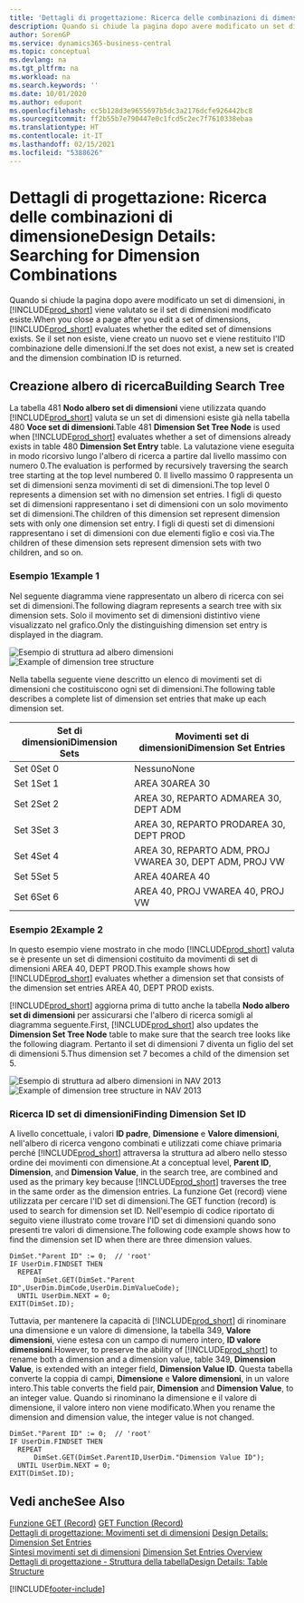 ```yaml
---
title: 'Dettagli di progettazione: Ricerca delle combinazioni di dimensione | Microsoft Docs'
description: Quando si chiude la pagina dopo avere modificato un set di dimensioni, in Business Central viene valutato se il set di dimensioni modificato esiste. Se il set non esiste, viene creato un nuovo set e viene restituito l'ID combinazione delle dimensioni.
author: SorenGP
ms.service: dynamics365-business-central
ms.topic: conceptual
ms.devlang: na
ms.tgt_pltfrm: na
ms.workload: na
ms.search.keywords: ''
ms.date: 10/01/2020
ms.author: edupont
ms.openlocfilehash: cc5b128d3e9655697b5dc3a2176dcfe926442bc8
ms.sourcegitcommit: ff2b55b7e790447e0c1fcd5c2ec7f7610338ebaa
ms.translationtype: HT
ms.contentlocale: it-IT
ms.lasthandoff: 02/15/2021
ms.locfileid: "5388626"
---
```

# <a name="design-details-searching-for-dimension-combinations"></a><span data-ttu-id="325ad-104">Dettagli di progettazione: Ricerca delle combinazioni di dimensione</span><span class="sxs-lookup"><span data-stu-id="325ad-104">Design Details: Searching for Dimension Combinations</span></span>
<span data-ttu-id="325ad-105">Quando si chiude la pagina dopo avere modificato un set di dimensioni, in [!INCLUDE[prod_short](includes/prod_short.md)] viene valutato se il set di dimensioni modificato esiste.</span><span class="sxs-lookup"><span data-stu-id="325ad-105">When you close a page after you edit a set of dimensions, [!INCLUDE[prod_short](includes/prod_short.md)] evaluates whether the edited set of dimensions exists.</span></span> <span data-ttu-id="325ad-106">Se il set non esiste, viene creato un nuovo set e viene restituito l'ID combinazione delle dimensioni.</span><span class="sxs-lookup"><span data-stu-id="325ad-106">If the set does not exist, a new set is created and the dimension combination ID is returned.</span></span>  

## <a name="building-search-tree"></a><span data-ttu-id="325ad-107">Creazione albero di ricerca</span><span class="sxs-lookup"><span data-stu-id="325ad-107">Building Search Tree</span></span>  
 <span data-ttu-id="325ad-108">La tabella 481 **Nodo albero set di dimensioni** viene utilizzata quando [!INCLUDE[prod_short](includes/prod_short.md)] valuta se un set di dimensioni esiste già nella tabella 480 **Voce set di dimensioni**.</span><span class="sxs-lookup"><span data-stu-id="325ad-108">Table 481 **Dimension Set Tree Node** is used when [!INCLUDE[prod_short](includes/prod_short.md)] evaluates whether a set of dimensions already exists in table 480 **Dimension Set Entry** table.</span></span> <span data-ttu-id="325ad-109">La valutazione viene eseguita in modo ricorsivo lungo l'albero di ricerca a partire dal livello massimo con numero 0.</span><span class="sxs-lookup"><span data-stu-id="325ad-109">The evaluation is performed by recursively traversing the search tree starting at the top level numbered 0.</span></span> <span data-ttu-id="325ad-110">Il livello massimo 0 rappresenta un set di dimensioni senza movimenti di set di dimensioni.</span><span class="sxs-lookup"><span data-stu-id="325ad-110">The top level 0 represents a dimension set with no dimension set entries.</span></span> <span data-ttu-id="325ad-111">I figli di questo set di dimensioni rappresentano i set di dimensioni con un solo movimento set di dimensioni.</span><span class="sxs-lookup"><span data-stu-id="325ad-111">The children of this dimension set represent dimension sets with only one dimension set entry.</span></span> <span data-ttu-id="325ad-112">I figli di questi set di dimensioni rappresentano i set di dimensioni con due elementi figlio e così via.</span><span class="sxs-lookup"><span data-stu-id="325ad-112">The children of these dimension sets represent dimension sets with two children, and so on.</span></span>  

### <a name="example-1"></a><span data-ttu-id="325ad-113">Esempio 1</span><span class="sxs-lookup"><span data-stu-id="325ad-113">Example 1</span></span>  
 <span data-ttu-id="325ad-114">Nel seguente diagramma viene rappresentato un albero di ricerca con sei set di dimensioni.</span><span class="sxs-lookup"><span data-stu-id="325ad-114">The following diagram represents a search tree with six dimension sets.</span></span> <span data-ttu-id="325ad-115">Solo il movimento set di dimensioni distintivo viene visualizzato nel grafico.</span><span class="sxs-lookup"><span data-stu-id="325ad-115">Only the distinguishing dimension set entry is displayed in the diagram.</span></span>  

 <span data-ttu-id="325ad-116">![Esempio di struttura ad albero dimensioni](media/nav2013_dimension_tree.png "Esempio di struttura ad albero dimensioni")</span><span class="sxs-lookup"><span data-stu-id="325ad-116">![Example of dimension tree structure](media/nav2013_dimension_tree.png "Example of dimension tree structure")</span></span>  

 <span data-ttu-id="325ad-117">Nella tabella seguente viene descritto un elenco di movimenti set di dimensioni che costituiscono ogni set di dimensioni.</span><span class="sxs-lookup"><span data-stu-id="325ad-117">The following table describes a complete list of dimension set entries that make up each dimension set.</span></span>  

|<span data-ttu-id="325ad-118">Set di dimensioni</span><span class="sxs-lookup"><span data-stu-id="325ad-118">Dimension Sets</span></span>|<span data-ttu-id="325ad-119">Movimenti set di dimensioni</span><span class="sxs-lookup"><span data-stu-id="325ad-119">Dimension Set Entries</span></span>|  
|--------------------|---------------------------|  
|<span data-ttu-id="325ad-120">Set 0</span><span class="sxs-lookup"><span data-stu-id="325ad-120">Set 0</span></span>|<span data-ttu-id="325ad-121">Nessuno</span><span class="sxs-lookup"><span data-stu-id="325ad-121">None</span></span>|  
|<span data-ttu-id="325ad-122">Set 1</span><span class="sxs-lookup"><span data-stu-id="325ad-122">Set 1</span></span>|<span data-ttu-id="325ad-123">AREA 30</span><span class="sxs-lookup"><span data-stu-id="325ad-123">AREA 30</span></span>|  
|<span data-ttu-id="325ad-124">Set 2</span><span class="sxs-lookup"><span data-stu-id="325ad-124">Set 2</span></span>|<span data-ttu-id="325ad-125">AREA 30, REPARTO ADM</span><span class="sxs-lookup"><span data-stu-id="325ad-125">AREA 30, DEPT ADM</span></span>|  
|<span data-ttu-id="325ad-126">Set 3</span><span class="sxs-lookup"><span data-stu-id="325ad-126">Set 3</span></span>|<span data-ttu-id="325ad-127">AREA 30, REPARTO PROD</span><span class="sxs-lookup"><span data-stu-id="325ad-127">AREA 30, DEPT PROD</span></span>|  
|<span data-ttu-id="325ad-128">Set 4</span><span class="sxs-lookup"><span data-stu-id="325ad-128">Set 4</span></span>|<span data-ttu-id="325ad-129">AREA 30, REPARTO ADM, PROJ VW</span><span class="sxs-lookup"><span data-stu-id="325ad-129">AREA 30, DEPT ADM, PROJ VW</span></span>|  
|<span data-ttu-id="325ad-130">Set 5</span><span class="sxs-lookup"><span data-stu-id="325ad-130">Set 5</span></span>|<span data-ttu-id="325ad-131">AREA 40</span><span class="sxs-lookup"><span data-stu-id="325ad-131">AREA 40</span></span>|  
|<span data-ttu-id="325ad-132">Set 6</span><span class="sxs-lookup"><span data-stu-id="325ad-132">Set 6</span></span>|<span data-ttu-id="325ad-133">AREA 40, PROJ VW</span><span class="sxs-lookup"><span data-stu-id="325ad-133">AREA 40, PROJ VW</span></span>|  

### <a name="example-2"></a><span data-ttu-id="325ad-134">Esempio 2</span><span class="sxs-lookup"><span data-stu-id="325ad-134">Example 2</span></span>  
 <span data-ttu-id="325ad-135">In questo esempio viene mostrato in che modo [!INCLUDE[prod_short](includes/prod_short.md)] valuta se è presente un set di dimensioni costituito da movimenti di set di dimensioni AREA 40, DEPT PROD.</span><span class="sxs-lookup"><span data-stu-id="325ad-135">This example shows how [!INCLUDE[prod_short](includes/prod_short.md)] evaluates whether a dimension set that consists of the dimension set entries AREA 40, DEPT PROD exists.</span></span>  

 <span data-ttu-id="325ad-136">[!INCLUDE[prod_short](includes/prod_short.md)] aggiorna prima di tutto anche la tabella **Nodo albero set di dimensioni** per assicurarsi che l'albero di ricerca somigli al diagramma seguente.</span><span class="sxs-lookup"><span data-stu-id="325ad-136">First, [!INCLUDE[prod_short](includes/prod_short.md)] also updates the **Dimension Set Tree Node** table to make sure that the search tree looks like the following diagram.</span></span> <span data-ttu-id="325ad-137">Pertanto il set di dimensioni 7 diventa un figlio del set di dimensioni 5.</span><span class="sxs-lookup"><span data-stu-id="325ad-137">Thus dimension set 7 becomes a child of the dimension set 5.</span></span>  

 <span data-ttu-id="325ad-138">![Esempio di struttura ad albero dimensioni in NAV 2013](media/nav2013_dimension_tree_example2.png "Esempio di struttura ad albero dimensioni in NAV 2013")</span><span class="sxs-lookup"><span data-stu-id="325ad-138">![Example of dimension tree structure in NAV 2013](media/nav2013_dimension_tree_example2.png "Example of dimension tree structure in NAV 2013")</span></span>  

### <a name="finding-dimension-set-id"></a><span data-ttu-id="325ad-139">Ricerca ID set di dimensioni</span><span class="sxs-lookup"><span data-stu-id="325ad-139">Finding Dimension Set ID</span></span>  
 <span data-ttu-id="325ad-140">A livello concettuale, i valori **ID padre**, **Dimensione** e **Valore dimensioni**, nell'albero di ricerca vengono combinati e utilizzati come chiave primaria perché [!INCLUDE[prod_short](includes/prod_short.md)] attraversa la struttura ad albero nello stesso ordine dei movimenti con dimensione.</span><span class="sxs-lookup"><span data-stu-id="325ad-140">At a conceptual level, **Parent ID**, **Dimension**, and **Dimension Value**, in the search tree, are combined and used as the primary key because [!INCLUDE[prod_short](includes/prod_short.md)] traverses the tree in the same order as the dimension entries.</span></span> <span data-ttu-id="325ad-141">La funzione Get (record) viene utilizzata per cercare l'ID set di dimensioni.</span><span class="sxs-lookup"><span data-stu-id="325ad-141">The GET function (record) is used to search for dimension set ID.</span></span> <span data-ttu-id="325ad-142">Nell'esempio di codice riportato di seguito viene illustrato come trovare l'ID set di dimensioni quando sono presenti tre valori di dimensione.</span><span class="sxs-lookup"><span data-stu-id="325ad-142">The following code example shows how to find the dimension set ID when there are three dimension values.</span></span>  

```  
DimSet."Parent ID" := 0;  // 'root'  
IF UserDim.FINDSET THEN  
  REPEAT  
      DimSet.GET(DimSet."Parent ID",UserDim.DimCode,UserDim.DimValueCode);  
  UNTIL UserDim.NEXT = 0;  
EXIT(DimSet.ID);  

```  

<span data-ttu-id="325ad-143">Tuttavia, per mantenere la capacità di [!INCLUDE[prod_short](includes/prod_short.md)] di rinominare una dimensione e un valore di dimensione, la tabella 349, **Valore dimensioni**, viene estesa con un campo di numero intero, **ID valore dimensioni**.</span><span class="sxs-lookup"><span data-stu-id="325ad-143">However, to preserve the ability of [!INCLUDE[prod_short](includes/prod_short.md)] to rename both a dimension and a dimension value, table 349, **Dimension Value**, is extended with an integer field, **Dimension Value ID**.</span></span> <span data-ttu-id="325ad-144">Questa tabella converte la coppia di campi, **Dimensione** e **Valore dimensioni**, in un valore intero.</span><span class="sxs-lookup"><span data-stu-id="325ad-144">This table converts the field pair, **Dimension** and **Dimension Value**, to an integer value.</span></span> <span data-ttu-id="325ad-145">Quando si rinominano la dimensione e il valore di dimensione, il valore intero non viene modificato.</span><span class="sxs-lookup"><span data-stu-id="325ad-145">When you rename the dimension and dimension value, the integer value is not changed.</span></span>  

```  
DimSet."Parent ID" := 0;  // 'root'  
IF UserDim.FINDSET THEN  
  REPEAT  
      DimSet.GET(DimSet.ParentID,UserDim."Dimension Value ID");  
  UNTIL UserDim.NEXT = 0;  
EXIT(DimSet.ID);  

```  

## <a name="see-also"></a><span data-ttu-id="325ad-146">Vedi anche</span><span class="sxs-lookup"><span data-stu-id="325ad-146">See Also</span></span>  
 <span data-ttu-id="325ad-147">[Funzione GET (Record)](/dynamics-nav/GET-Function--Record-)  </span><span class="sxs-lookup"><span data-stu-id="325ad-147">[GET Function (Record)](/dynamics-nav/GET-Function--Record-)  </span></span>  
 <span data-ttu-id="325ad-148">[Dettagli di progettazione: Movimenti set di dimensioni](design-details-dimension-set-entries.md) </span><span class="sxs-lookup"><span data-stu-id="325ad-148">[Design Details: Dimension Set Entries](design-details-dimension-set-entries.md) </span></span>  
 <span data-ttu-id="325ad-149">[Sintesi movimenti set di dimensioni](design-details-dimension-set-entries-overview.md) </span><span class="sxs-lookup"><span data-stu-id="325ad-149">[Dimension Set Entries Overview](design-details-dimension-set-entries-overview.md) </span></span>  
 [<span data-ttu-id="325ad-150">Dettagli di progettazione - Struttura della tabella</span><span class="sxs-lookup"><span data-stu-id="325ad-150">Design Details: Table Structure</span></span>](design-details-table-structure.md)   
 


[!INCLUDE[footer-include](includes/footer-banner.md)]